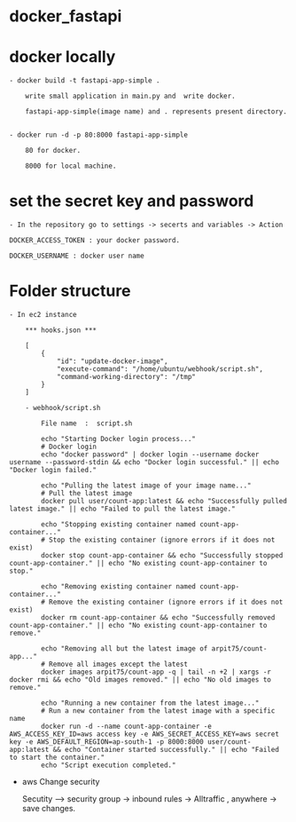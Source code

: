 # docker_fastapi

# docker locally

    - docker build -t fastapi-app-simple .

        write small application in main.py and  write docker.

        fastapi-app-simple(image name) and . represents present directory.


    - docker run -d -p 80:8000 fastapi-app-simple

        80 for docker.

        8000 for local machine.


# set the secret key and password

    - In the repository go to settings -> secerts and variables -> Action

    DOCKER_ACCESS_TOKEN : your docker password.

    DOCKER_USERNAME : docker user name


# Folder structure

    - In ec2 instance

        *** hooks.json ***

        [
            {
                "id": "update-docker-image",
                "execute-command": "/home/ubuntu/webhook/script.sh",
                "command-working-directory": "/tmp"
            }
        ]

        - webhook/script.sh

            File name  :  script.sh

            echo "Starting Docker login process..."
            # Docker login
            echo "docker password" | docker login --username docker username --password-stdin && echo "Docker login successful." || echo "Docker login failed."

            echo "Pulling the latest image of your image name..."
            # Pull the latest image
            docker pull user/count-app:latest && echo "Successfully pulled latest image." || echo "Failed to pull the latest image."

            echo "Stopping existing container named count-app-container..."
            # Stop the existing container (ignore errors if it does not exist)
            docker stop count-app-container && echo "Successfully stopped count-app-container." || echo "No existing count-app-container to stop."

            echo "Removing existing container named count-app-container..."
            # Remove the existing container (ignore errors if it does not exist)
            docker rm count-app-container && echo "Successfully removed count-app-container." || echo "No existing count-app-container to remove."

            echo "Removing all but the latest image of arpit75/count-app..."
            # Remove all images except the latest
            docker images arpit75/count-app -q | tail -n +2 | xargs -r docker rmi && echo "Old images removed." || echo "No old images to remove."

            echo "Running a new container from the latest image..."
            # Run a new container from the latest image with a specific name
            docker run -d --name count-app-container -e AWS_ACCESS_KEY_ID=aws access key -e AWS_SECRET_ACCESS_KEY=aws secret key -e AWS_DEFAULT_REGION=ap-south-1 -p 8000:8000 user/count-app:latest && echo "Container started successfully." || echo "Failed to start the container."
            echo "Script execution completed."

- aws Change security

    Secutity --> security group -> inbound rules -> Alltraffic , anywhere -> save changes.
        

